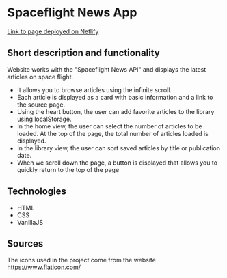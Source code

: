 # Spaceflight News App

[Link to page deployed on Netlify](https://bejewelled-truffle-e42f0f.netlify.app/)

## Short description and functionality

Website works with the "Spaceflight News API" and displays the latest articles on space flight.

- It allows you to browse articles using the infinite scroll.
- Each article is displayed as a card with basic information and a link to the source page.
- Using the heart button, the user can add favorite articles to the library using localStorage.
- In the home view, the user can select the number of articles to be loaded. At the top of the page, the total number of articles loaded is displayed.
- In the library view, the user can sort saved articles by title or publication date.
- When we scroll down the page, a button is displayed that allows you to quickly return to the top of the page

## Technologies

- HTML
- CSS
- VanillaJS

## Sources

The icons used in the project come from the website
https://www.flaticon.com/
